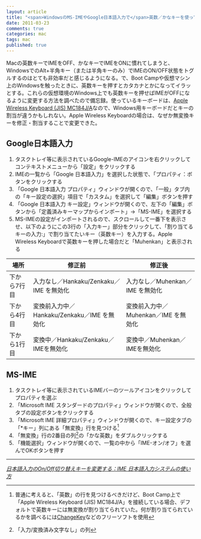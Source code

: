 ```yaml
---
layout: article
title: "<span>WindowsのMS-IMEやGoogle日本語入力で</span>英数／かなキーを使ってIMEの状態を切り替える"
date: 2011-03-23
comments: true
categories: mac
tags: mac
published: true
---
```


Macの英数キーでIMEをOFF、かなキーでIMEをONに慣れてしまうと、WindowsでのAlt+半角キー（または半角キーのみ）でIMEのON/OFF状態をトグルするのはとても非効率だと感じるようになる。で、Boot Campや仮想マシン上のWindowsを触ったときに、英数キーを押すとカタカナとかになってイラッとする。これらの仮想環境のWindows上でも英数キーを押せばIMEがOFFになるように変更する方法を調べたので備忘録。使っているキーボードは、[Apple Wireless Keyboard (JIS) MC184J/A](http://store.apple.com/jp/product/MC184J/A)なので、Windows用キーボードだとキーの割当が違うかもしれない。Apple Wireless Keyboardの場合は、なぜか無変換キーを修正・割当することで変更できた。

<!-- READMORE -->


## Google日本語入力

1. タスクトレイ等に表示されているGoogle-IMEのアイコンを右クリックしてコンテキストメニューから「設定」をクリックする
2. IMEの一覧から「Google 日本語入力」を選択した状態で、「プロパティ：ボタンをクリックする
3. 「Google 日本語入力 プロパティ」ウィンドウが開くので、「一般」タブ内の「キー設定の選択」項目で「カスタム」を選択して「編集」ボタンを押す
4. 「Google 日本語入力 キー設定」ウィンドウが開くので、左下の「編集」ボタンから「定義済みキーマップからインポート」→「MS-IME」を選択する
5. MS-IMEの設定がインポートされるので、スクロールして一番下を表示させ、以下のようにこの3行の「入力キー」部分をクリックして、「割り当てるキーの入力:」で割り当てたいキー（英数キー）を入力する。Apple Wireless Keyboardで英数キーを押した場合だと「Muhenkan」と表示される

|場所|修正前|修正後|
|-|-|-|
|下から7行目|入力なし／Hankaku/Zenkaku／IME を無効化|入力なし／Muhenkan／IME を無効化|
|下から4行目|変換前入力中／Hankaku/Zenkaku／IME を無効化|変換前入力中／Muhenkan／IME を無効化|
|下から1行目|変換中／Hankaku/Zenkaku／IMEを無効化|変換中／Muhenkan／IMEを無効化|


## MS-IME

1. タスクトレイ等に表示されているIMEバーのツールアイコンをクリックしてプロパティを選ぶ
2. 「Microsoft IME スタンダードのプロパティ」ウィンドウが開くので、全般タブの設定ボタンをクリックする
3. 「Microsoft IME 詳細プロパティ」ウィンドウが開くので、キー設定タブの「\*キー」列にある「無変換」行を見つける[^1]
4. 「無変換」行の2番目の列[^2]の「かな英数」をダブルクリックする
5. 「機能選択」ウィンドウが開くので、一覧の中から「IME-オン/オフ」を選んでOKボタンを押す

* * *

<cite>[日本語入力のOn/Off切り替えキーを変更する：IME 日本語入力システムの使い方](http://www.relief.jp/itnote/archives/001818.php)</cite>

[^1]: 普通に考えると、「英数」の行を見つけるべきだけど、Boot Camp上で「Apple Wireless Keyboard (JIS) MC184J/A」を接続している場合、デフォルトで英数キーには無変換が割り当てられていた。何が割り当てられているかを調べるには[ChangeKey](http://www.forest.impress.co.jp/lib/sys/hardcust/keyboard/changekey.html)などのフリーソフトを使用
[^2]: 「入力/変換済み文字なし」の列
